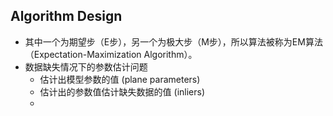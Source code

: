 ## Algorithm Design

* 其中一个为期望步（E步），另一个为极大步（M步），所以算法被称为EM算法（Expectation-Maximization Algorithm）。
* 数据缺失情况下的参数估计问题
    - 估计出模型参数的值 (plane parameters)
    - 估计出的参数值估计缺失数据的值 (inliers)
    - 